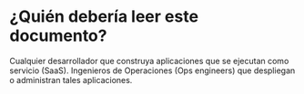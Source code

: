 ¿Quién debería leer este documento?
==============================

Cualquier desarrollador que construya aplicaciones que se ejecutan como servicio (SaaS). Ingenieros de Operaciones (Ops engineers) que despliegan o administran tales aplicaciones.
